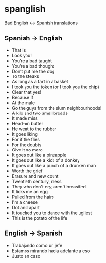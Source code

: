 # spanglish
Bad English &lt;-> Spanish translations

## Spanish -> English

- That is!
- Look you!
- You’re a bad taught
- You’re a bad thought
- Don’t put me the dog
- To the steaks
- As long as a fart in a basket
- I took you the token (or I took you the chip)
- Clear that yes!
- Because if
- At the male
- Go the guys from the slum neighbourhoods!
- A kilo and two small breads
- It made miss
- Head-on butter
- He went to the rubber
- It goes liking
- For if the flies
- For the doubts
- Give it no more
- It goes out like a pineapple
- It goes out like a kick of a donkey
- It goes out like a punch of a drunken man
- Worth the grief
- Erasure and new count
- Twentieth century, mess
- They who don't cry, aren't breastfed
- It licks me an egg
- Pulled from the hairs
- I'm a cheese
- Dot and apart
- It touched you to dance with the ugliest
- This is the potato of the life

## English -> Spanish

- Trabajando como un jefe
- Estamos mirando hacia adelante a eso
- Justo en caso
